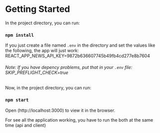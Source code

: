 # Getting Started 

In the project directory, you can run:
### `npm install`

If you just create a file named `.env` in the directory and set the values like the following, the app will just work:
REACT_APP_NEWS_API_KEY=9872b636607745b49fb4cd277e8b7604
###### Note: If you have depency problems, put that in your `.env` file: SKIP_PREFLIGHT_CHECK=true

Now, in the project directory, you can run:

### `npm start`

Open (http://localhost:3000) to view it in the browser.


For see all the application working, you have to run the both at the same time (api and client)



